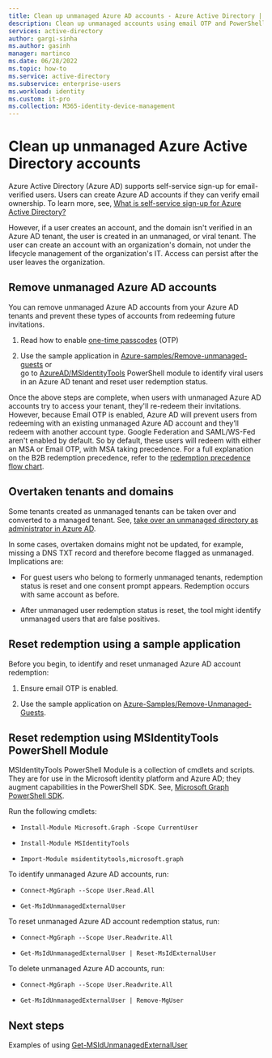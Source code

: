 ```yaml
---
title: Clean up unmanaged Azure AD accounts - Azure Active Directory | Microsoft Docs
description: Clean up unmanaged accounts using email OTP and PowerShell modules in Azure Active Directory
services: active-directory 
author: gargi-sinha
ms.author: gasinh
manager: martinco
ms.date: 06/28/2022
ms.topic: how-to
ms.service: active-directory
ms.subservice: enterprise-users
ms.workload: identity
ms.custom: it-pro
ms.collection: M365-identity-device-management
---
```


# Clean up unmanaged Azure Active Directory accounts

Azure Active Directory (Azure AD) supports self-service sign-up for
email-verified users. Users can create Azure AD accounts if they can
verify email ownership. To learn more, see, [What is self-service
sign-up for Azure Active
Directory?](https://docs.microsoft.com/azure/active-directory/enterprise-users/directory-self-service-signup)

However, if a user creates an account, and the domain isn't verified in
an Azure AD tenant, the user is created in an unmanaged, or viral
tenant. The user can create an account with an organization's domain,
not under the lifecycle management of the organization's IT. Access can
persist after the user leaves the organization.

## Remove unmanaged Azure AD accounts

You can remove unmanaged Azure AD accounts from your Azure AD tenants
and prevent these types of accounts from redeeming future invitations.

1. Read how to enable [one-time
    passcodes](https://docs.microsoft.com/azure/active-directory/external-identities/one-time-passcode#enable-email-one-time-passcode)
    (OTP)

2. Use the sample application in [Azure-samples/Remove-unmanaged-guests](https://github.com/Azure-Samples/Remove-Unmanaged-Guests) or
    </br>go to
    [AzureAD/MSIdentityTools](https://github.com/AzureAD/MSIdentityTools/wiki/)
    PowerShell module to identify viral users in an Azure AD tenant and
    reset user redemption status.

Once the above steps are complete, when users with unmanaged Azure AD accounts try to access your tenant, they'll re-redeem their invitations. However, because Email OTP is enabled, Azure AD will prevent users from redeeming with an existing unmanaged Azure AD account and they’ll redeem with another account type. Google Federation and SAML/WS-Fed aren't enabled by default. So by default, these users will redeem with either an MSA or Email OTP, with MSA taking precedence. For a full explanation on the B2B redemption precedence, refer to the [redemption precedence flow chart](https://docs.microsoft.com/azure/active-directory/external-identities/redemption-experience#invitation-redemption-flow).

## Overtaken tenants and domains

Some tenants created as unmanaged tenants can be taken over and
converted to a managed tenant. See, [take over an unmanaged directory as
administrator in Azure AD](https://docs.microsoft.com/azure/active-directory/enterprise-users/domains-admin-takeover).

In some cases, overtaken domains might not be updated, for example, missing a DNS TXT record and therefore become flagged as unmanaged. Implications are:

- For guest users who belong to formerly unmanaged tenants, redemption status is reset and one consent prompt appears. Redemption occurs with same account as before.

- After unmanaged user redemption status is reset, the tool might identify unmanaged users that are false positives.

## Reset redemption using a sample application

Before you begin, to identify and reset unmanaged Azure AD account redemption:

1. Ensure email OTP is enabled.

2. Use the sample application on
    [Azure-Samples/Remove-Unmanaged-Guests](https://github.com/Azure-Samples/Remove-Unmanaged-Guests).

## Reset redemption using MSIdentityTools PowerShell Module

MSIdentityTools PowerShell Module is a collection of cmdlets and
scripts. They are for use in the Microsoft identity platform and Azure
AD; they augment capabilities in the PowerShell SDK. See, [Microsoft
Graph PowerShell
SDK](https://github.com/microsoftgraph/msgraph-sdk-powershell).

Run the following cmdlets:

- `Install-Module Microsoft.Graph -Scope CurrentUser`

- `Install-Module MSIdentityTools`

- `Import-Module msidentitytools,microsoft.graph`

To identify unmanaged Azure AD accounts, run:

- `Connect-MgGraph --Scope User.Read.All`

- `Get-MsIdUnmanagedExternalUser`

To reset unmanaged Azure AD account redemption status, run:

- `Connect-MgGraph --Scope User.Readwrite.All`

- `Get-MsIdUnmanagedExternalUser | Reset-MsIdExternalUser`

To delete unmanaged Azure AD accounts, run:

- `Connect-MgGraph --Scope User.Readwrite.All`

- `Get-MsIdUnmanagedExternalUser | Remove-MgUser`

## Next steps

Examples of using [Get-MSIdUnmanagedExternalUser](https://github.com/AzureAD/MSIdentityTools/wiki/Get-MsIdUnmanagedExternalUser)
